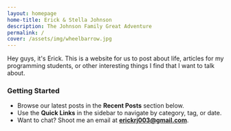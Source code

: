 ```yaml
---
layout: homepage
home-title: Erick & Stella Johnson
description: The Johnson Family Great Adventure
permalink: /
cover: /assets/img/wheelbarrow.jpg
---
```


<div class="welcome-message">
  Hey guys, it's Erick. This is a website for us to post about life, articles for my programming students, or other interesting things I find that I want to talk about.
</div>

### Getting Started

- Browse our latest posts in the **Recent Posts** section below.
- Use the **Quick Links** in the sidebar to navigate by category, tag, or date.
- Want to chat? Shoot me an email at **erickrj003@gmail.com**.
